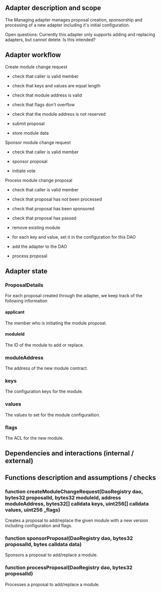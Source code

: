 ## Adapter description and scope
The Managing adapter manages proposal creation, sponsorship and processing of a new adapter including it's initial configuration.

Open questions:
Currently this adapter only supports adding and replacing adapters, but cannot delete.  Is this intended?

## Adapter workflow

Create module change request
- check that caller is valid member
- check that keys and values are equal length
- check that module address is valid
- check that flags don't overflow
- check that the module address is not reserved

- submit proposal
- store module data

Sponsor module change request
- check that caller is valid member

- sponsor proposal
- initiate vote

Process module change proposal
- check that caller is valid member
- check that proposal has not been processed
- check that proposal has been sponsored
- check that proposal has passed

- remove existing module
- for each key and value, set it in the configuration for this DAO
- add the adapter to the DAO
- process proposal

## Adapter state

### ProposalDetails
For each proposal created through the adapter, we keep track of the following information

#### applicant
The member who is initiating the module proposal.

#### moduleId
The ID of the module to add or replace.

### moduleAddress
The address of the new module contract.

### keys
The configuration keys for the module.

### values
The values to set for the module configuraition.

### flags
The ACL for the new module.

## Dependencies and interactions (internal / external)

## Functions description and assumptions / checks

### function createModuleChangeRequest(DaoRegistry dao, bytes32 proposalId, bytes32 moduleId, address moduleAddress, bytes32[] calldata keys, uint256[] calldata values, uint256 _flags)

Creates a proposal to add/replace the given module with a new version including configuration and flags.

### function sponsorProposal(DaoRegistry dao, bytes32 proposalId, bytes calldata data)

Sponsors a proposal to add/replace a module.

### function processProposal(DaoRegistry dao, bytes32 proposalId)

Processes a proposal to add/replace a module.